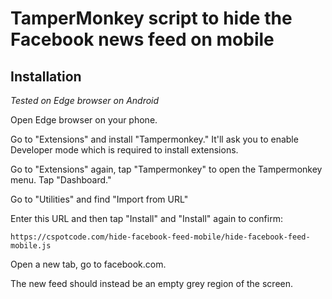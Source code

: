 # TamperMonkey script to hide the Facebook news feed on mobile

## Installation

*Tested on Edge browser on Android*

Open Edge browser on your phone.

Go to "Extensions" and install "Tampermonkey." It'll ask you to enable Developer mode which is required to install extensions.

Go to "Extensions" again, tap "Tampermonkey" to open the Tampermonkey menu.  Tap "Dashboard."

Go to "Utilities" and find "Import from URL"

Enter this URL and then tap "Install" and "Install" again to confirm:

    https://cspotcode.com/hide-facebook-feed-mobile/hide-facebook-feed-mobile.js

Open a new tab, go to facebook.com.

The new feed should instead be an empty grey region of the screen.
